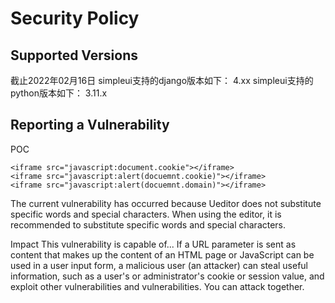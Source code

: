 # Security Policy

## Supported Versions


截止2022年02月16日
simpleui支持的django版本如下： 4.xx
simpleui支持的python版本如下： 3.11.x

## Reporting a Vulnerability

POC
```
<iframe src="javascript:document.cookie"></iframe>
<iframe src="javascript:alert(docuemnt.cookie)"></iframe>
<iframe src="javascript:alert(docuemnt.domain)"></iframe>
```

The current vulnerability has occurred because Ueditor does not substitute specific words and special characters.
When using the editor, it is recommended to substitute specific words and special characters.


Impact
This vulnerability is capable of... 
If a URL parameter is sent as content that makes up the content of an HTML page or JavaScript can be used in a user input form, 
a malicious user (an attacker) can steal useful information, such as a user's or administrator's cookie or session value, 
and exploit other vulnerabilities and vulnerabilities. You can attack together.
